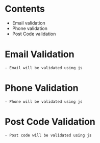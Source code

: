 # Contents
- Email validation
- Phone validation
- Post Code validation

# Email Validation
    - Email will be validated using js
# Phone Validation
    - Phone will be validated using js
# Post Code Validation
    - Post code will be validated using js 